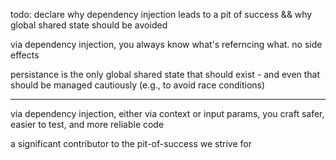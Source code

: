todo: declare why dependency injection leads to a pit of success && why global shared state should be avoided

via dependency injection, you always know what's referncing what. no side effects

persistance is the only global shared state that should exist - and even that should be managed cautiously (e.g., to avoid race conditions)

---

via dependency injection, either via context or input params, you craft safer, easier to test, and more reliable code

a significant contributor to the pit-of-success we strive for

